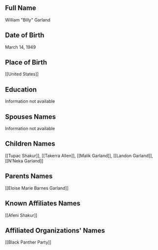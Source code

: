 ## Full Name
William "Billy" Garland

## Date of Birth
March 14, 1949

## Place of Birth
[[United States]]

## Education
Information not available

## Spouses Names
Information not available

## Children Names
[[Tupac Shakur]], [[Takerra Allen]], [[Malik Garland]], [[Landon Garland]], [[N’Neka Garland]]

## Parents Names
[[Eloise Marie Barnes Garland]]

## Known Affiliates Names
[[Afeni Shakur]]

## Affiliated Organizations' Names
[[Black Panther Party]]